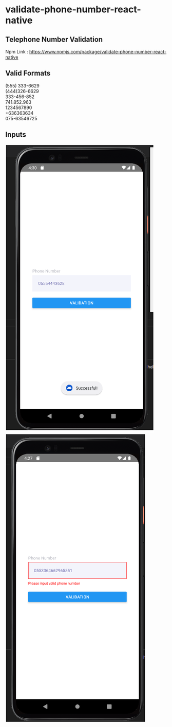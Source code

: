 # validate-phone-number-react-native

## Telephone Number Validation

Npm Link : https://www.npmjs.com/package/validate-phone-number-react-native

## Valid Formats
(555) 333-6629  
(444)326-6629  
333-456-852  
741.852.963  
1234567890  
+636363634  
075-63546725


## Inputs
![valid](https://github.com/aliyildirim1/ValidateNumber/blob/main/assets/images/valid.png?raw=true)
![wrong](https://github.com/aliyildirim1/ValidateNumber/blob/main/assets/images/wrong.png?raw=true)
